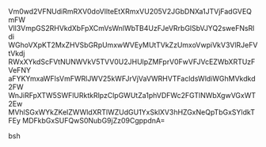 Vm0wd2VFNUdiRmRXV0doVllteEtXRmxVU205V2JGbDNXa1JTVjFadGVEQmFW
Vll3VmpGS2RHVkdXbFpXCmVsWnlWbTB4UzFJeVRrbGlSbVJYQ2sweFNsRldi
WGhoVXpKT2MxZHVSbGRpUmxwWVEyMUtTVkZzUmxoVwpiVkV3VlRJeFVtVkdj
RWxXYkdScFVtNUNWVkV5TVV0U2JHUlpZMFprV0FwVFJVcEZWbXRTUzFVeFNY
aFYKYmxaWFlsVmFWRlJWV25kWFJrVjVaVWRHVTFacldsWldiWGhMVkdkd2FW
WnJiRFpXTW5SWFlURktkRlpzClpGWUtZa1phVDFWc2FGTlNWbXgwVGxWT2Ew
MVhlSGxWYkZKelZWWldXRTlWZUdGU1YxSklXV3hHZGxNeQpTbGxSYldkTFEy
MDFkbGxSUFQwS0NubG9jZz09CgppdnA=

bsh